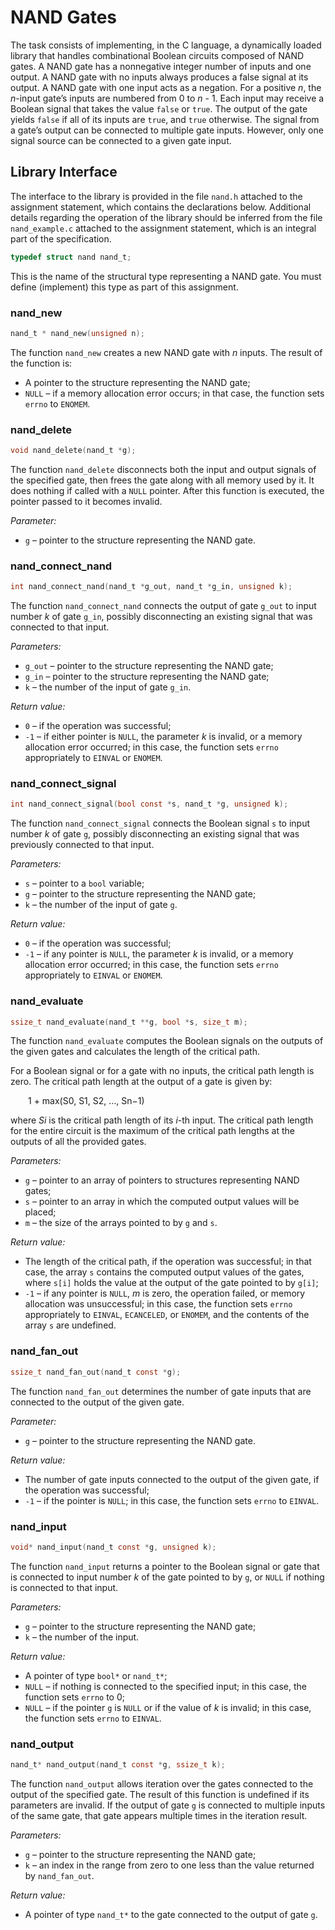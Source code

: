 # NAND Gates

The task consists of implementing, in the C language, a dynamically loaded library that handles combinational Boolean circuits composed of NAND gates. A NAND gate has a nonnegative integer number of inputs and one output. A NAND gate with no inputs always produces a false signal at its output. A NAND gate with one input acts as a negation. For a positive *n*, the *n*-input gate’s inputs are numbered from 0 to *n* - 1. Each input may receive a Boolean signal that takes the value `false` or `true`. The output of the gate yields `false` if all of its inputs are `true`, and `true` otherwise. The signal from a gate’s output can be connected to multiple gate inputs. However, only one signal source can be connected to a given gate input.

## Library Interface

The interface to the library is provided in the file `nand.h` attached to the assignment statement, which contains the declarations below. Additional details regarding the operation of the library should be inferred from the file `nand_example.c` attached to the assignment statement, which is an integral part of the specification.

```c
typedef struct nand nand_t;
```

This is the name of the structural type representing a NAND gate. You must define (implement) this type as part of this assignment.

### nand_new

```c
nand_t * nand_new(unsigned n);
```

The function `nand_new` creates a new NAND gate with *n* inputs. The result of the function is:

- A pointer to the structure representing the NAND gate;
- `NULL` – if a memory allocation error occurs; in that case, the function sets `errno` to `ENOMEM`.

### nand_delete

```c
void nand_delete(nand_t *g);
```

The function `nand_delete` disconnects both the input and output signals of the specified gate, then frees the gate along with all memory used by it. It does nothing if called with a `NULL` pointer. After this function is executed, the pointer passed to it becomes invalid.

*Parameter:*
- `g` – pointer to the structure representing the NAND gate.

### nand_connect_nand

```c
int nand_connect_nand(nand_t *g_out, nand_t *g_in, unsigned k);
```

The function `nand_connect_nand` connects the output of gate `g_out` to input number *k* of gate `g_in`, possibly disconnecting an existing signal that was connected to that input.

*Parameters:*
- `g_out` – pointer to the structure representing the NAND gate;
- `g_in` – pointer to the structure representing the NAND gate;
- `k` – the number of the input of gate `g_in`.

*Return value:*
- `0` – if the operation was successful;
- `-1` – if either pointer is `NULL`, the parameter *k* is invalid, or a memory allocation error occurred; in this case, the function sets `errno` appropriately to `EINVAL` or `ENOMEM`.

### nand_connect_signal

```c
int nand_connect_signal(bool const *s, nand_t *g, unsigned k);
```

The function `nand_connect_signal` connects the Boolean signal `s` to input number *k* of gate `g`, possibly disconnecting an existing signal that was previously connected to that input.

*Parameters:*
- `s` – pointer to a `bool` variable;
- `g` – pointer to the structure representing the NAND gate;
- `k` – the number of the input of gate `g`.

*Return value:*
- `0` – if the operation was successful;
- `-1` – if any pointer is `NULL`, the parameter *k* is invalid, or a memory allocation error occurred; in this case, the function sets `errno` appropriately to `EINVAL` or `ENOMEM`.

### nand_evaluate

```c
ssize_t nand_evaluate(nand_t **g, bool *s, size_t m);
```

The function `nand_evaluate` computes the Boolean signals on the outputs of the given gates and calculates the length of the critical path.

For a Boolean signal or for a gate with no inputs, the critical path length is zero. The critical path length at the output of a gate is given by:

  1 + max(S0, S1, S2, …, Sn−1)

where *Si* is the critical path length of its *i*-th input. The critical path length for the entire circuit is the maximum of the critical path lengths at the outputs of all the provided gates.

*Parameters:*
- `g` – pointer to an array of pointers to structures representing NAND gates;
- `s` – pointer to an array in which the computed output values will be placed;
- `m` – the size of the arrays pointed to by `g` and `s`.

*Return value:*
- The length of the critical path, if the operation was successful; in that case, the array `s` contains the computed output values of the gates, where `s[i]` holds the value at the output of the gate pointed to by `g[i]`;
- `-1` – if any pointer is `NULL`, *m* is zero, the operation failed, or memory allocation was unsuccessful; in this case, the function sets `errno` appropriately to `EINVAL`, `ECANCELED`, or `ENOMEM`, and the contents of the array `s` are undefined.

### nand_fan_out

```c
ssize_t nand_fan_out(nand_t const *g);
```

The function `nand_fan_out` determines the number of gate inputs that are connected to the output of the given gate.

*Parameter:*
- `g` – pointer to the structure representing the NAND gate.

*Return value:*
- The number of gate inputs connected to the output of the given gate, if the operation was successful;
- `-1` – if the pointer is `NULL`; in this case, the function sets `errno` to `EINVAL`.

### nand_input

```c
void* nand_input(nand_t const *g, unsigned k);
```

The function `nand_input` returns a pointer to the Boolean signal or gate that is connected to input number *k* of the gate pointed to by `g`, or `NULL` if nothing is connected to that input.

*Parameters:*
- `g` – pointer to the structure representing the NAND gate;
- `k` – the number of the input.

*Return value:*
- A pointer of type `bool*` or `nand_t*`;
- `NULL` – if nothing is connected to the specified input; in this case, the function sets `errno` to 0;
- `NULL` – if the pointer `g` is `NULL` or if the value of *k* is invalid; in this case, the function sets `errno` to `EINVAL`.

### nand_output

```c
nand_t* nand_output(nand_t const *g, ssize_t k);
```

The function `nand_output` allows iteration over the gates connected to the output of the specified gate. The result of this function is undefined if its parameters are invalid. If the output of gate `g` is connected to multiple inputs of the same gate, that gate appears multiple times in the iteration result.

*Parameters:*
- `g` – pointer to the structure representing the NAND gate;
- `k` – an index in the range from zero to one less than the value returned by `nand_fan_out`.

*Return value:*
- A pointer of type `nand_t*` to the gate connected to the output of gate `g`.
